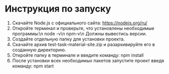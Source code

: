 # Инструкция по запуску

1. Скачайте Node.js с официального сайта:
https://nodejs.org/ru/
2. Откройте терминал и проверьте, что установлены необходимые программы:\n
node -v\n
npm-v\n
Должны вывестись версии.
3. Создайте отдельную папку для установки проекта.
4. Скачайте архив test-task-material-site.zip и разархивируйте его в созданную директорию.
5. Откройте папку в терминале и введите команду: npm install
6. После установки всех необходимых пакетов запустите проект введя команду: npm start
